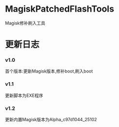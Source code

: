 # MagiskPatchedFlashTools  
Magisk修补刷入工具  

# 更新日志  
### v1.0  
首个版本:更新Magisk版本,修补boot,刷入boot  
### v1.1
更新脚本为EXE程序  
### v1.2
更新内置Magisk版本为Alpha_c97d1044_25102  

